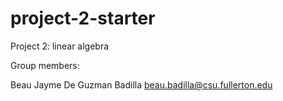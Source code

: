 # project-2-starter
Project 2: linear algebra

Group members:

Beau Jayme De Guzman Badilla beau.badilla@csu.fullerton.edu
